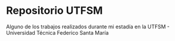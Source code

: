# Repositorio UTFSM
Alguno de los trabajos realizados durante mi estadía en la UTFSM - Universidad Técnica Federico Santa María

